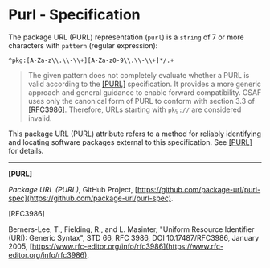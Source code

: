 # Purl - Specification

The package URL (PURL) representation (`purl`) is a `string` of 7 or more characters with `pattern` (regular expression):

```regexp
^pkg:[A-Za-z\\.\\-\\+][A-Za-z0-9\\.\\-\\+]*/.+
```

> The given pattern does not completely evaluate whether a PURL is valid according to the [[PURL]](#purl) specification.
> It provides a more generic approach and general guidance to enable forward compatibility. CSAF uses only the canonical
> form of PURL to conform with section 3.3 of [[RFC3986]](#rfc3986). Therefore, URLs starting with `pkg://` are
> considered invalid.

This package URL (PURL) attribute refers to a method for reliably identifying and locating software packages external to this specification.
See [[PURL]](#purl) for details.

___

<a id="purl"/>**[PURL]**

*Package URL (PURL)*, GitHub Project, [https://github.com/package-url/purl-spec](https://github.com/package-url/purl-spec).

<a id="rfc3986"/>[RFC3986]

Berners-Lee, T., Fielding, R., and L. Masinter, "Uniform Resource Identifier (URI): Generic Syntax", STD 66, RFC 3986, DOI 10.17487/RFC3986, January 2005, [https://www.rfc-editor.org/info/rfc3986](https://www.rfc-editor.org/info/rfc3986).
